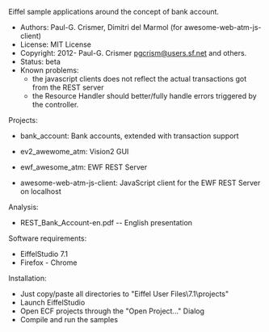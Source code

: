 Eiffel sample applications around the concept of bank account.

* Authors: Paul-G. Crismer, Dimitri del Marmol (for awesome-web-atm-js-client)
* License: MIT License
* Copyright: 2012- Paul-G. Crismer <pgcrism@users.sf.net> and others.
* Status: beta
* Known problems:
  - the javascript clients does not reflect the actual transactions got from the REST server
  - the Resource Handler should better/fully handle errors triggered by the controller.

Projects:

* bank_account:
Bank accounts, extended with transaction support

* ev2_awewome_atm:
Vision2 GUI

* ewf_awesome_atm:
EWF REST Server

* awesome-web-atm-js-client:
JavaScript client for the EWF REST Server on localhost

Analysis:
* REST_Bank_Account-en.pdf -- English presentation

Software requirements:
* EiffelStudio 7.1
* Firefox - Chrome

Installation:
* Just copy/paste all directories to  "Eiffel User Files\7.1\projects"
* Launch EiffelStudio
* Open ECF projects through the "Open Project..." Dialog
* Compile and run the samples
